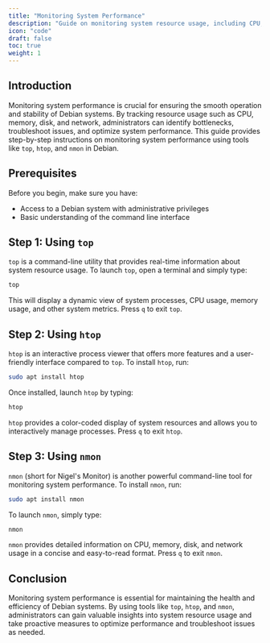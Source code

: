 ```yaml
---
title: "Monitoring System Performance"
description: "Guide on monitoring system resource usage, including CPU, memory, disk, and network usage, using tools like top, htop, and nmon."
icon: "code"
draft: false
toc: true
weight: 1
---
```


## Introduction

Monitoring system performance is crucial for ensuring the smooth operation and stability of Debian systems. By tracking resource usage such as CPU, memory, disk, and network, administrators can identify bottlenecks, troubleshoot issues, and optimize system performance. This guide provides step-by-step instructions on monitoring system performance using tools like `top`, `htop`, and `nmon` in Debian.

## Prerequisites

Before you begin, make sure you have:

- Access to a Debian system with administrative privileges
- Basic understanding of the command line interface

## Step 1: Using `top`

`top` is a command-line utility that provides real-time information about system resource usage. To launch `top`, open a terminal and simply type:

```bash
top
```

This will display a dynamic view of system processes, CPU usage, memory usage, and other system metrics. Press `q` to exit `top`.

## Step 2: Using `htop`

`htop` is an interactive process viewer that offers more features and a user-friendly interface compared to `top`. To install `htop`, run:

```bash
sudo apt install htop
```

Once installed, launch `htop` by typing:

```bash
htop
```

`htop` provides a color-coded display of system resources and allows you to interactively manage processes. Press `q` to exit `htop`.

## Step 3: Using `nmon`

`nmon` (short for Nigel's Monitor) is another powerful command-line tool for monitoring system performance. To install `nmon`, run:

```bash
sudo apt install nmon
```

To launch `nmon`, simply type:

```bash
nmon
```

`nmon` provides detailed information on CPU, memory, disk, and network usage in a concise and easy-to-read format. Press `q` to exit `nmon`.

## Conclusion

Monitoring system performance is essential for maintaining the health and efficiency of Debian systems. By using tools like `top`, `htop`, and `nmon`, administrators can gain valuable insights into system resource usage and take proactive measures to optimize performance and troubleshoot issues as needed.
